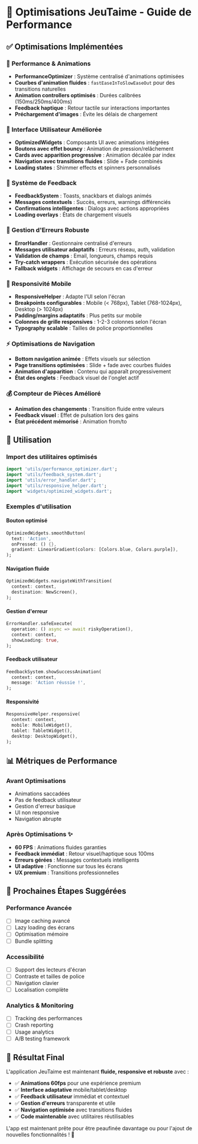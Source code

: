 # 🚀 Optimisations JeuTaime - Guide de Performance

## ✅ Optimisations Implémentées

### 📱 **Performance & Animations**
- **PerformanceOptimizer** : Système centralisé d'animations optimisées
- **Courbes d'animation fluides** : `fastEaseInToSlowEaseOut` pour des transitions naturelles
- **Animation controllers optimisés** : Durées calibrées (150ms/250ms/400ms)
- **Feedback haptique** : Retour tactile sur interactions importantes
- **Préchargement d'images** : Évite les délais de chargement

### 🎨 **Interface Utilisateur Améliorée**
- **OptimizedWidgets** : Composants UI avec animations intégrées
- **Boutons avec effet bouncy** : Animation de pression/relâchement
- **Cards avec apparition progressive** : Animation décalée par index
- **Navigation avec transitions fluides** : Slide + Fade combinés
- **Loading states** : Shimmer effects et spinners personnalisés

### 💬 **Système de Feedback**
- **FeedbackSystem** : Toasts, snackbars et dialogs animés
- **Messages contextuels** : Succès, erreurs, warnings différenciés
- **Confirmations intelligentes** : Dialogs avec actions appropriées
- **Loading overlays** : États de chargement visuels

### 🚨 **Gestion d'Erreurs Robuste**
- **ErrorHandler** : Gestionnaire centralisé d'erreurs
- **Messages utilisateur adaptatifs** : Erreurs réseau, auth, validation
- **Validation de champs** : Email, longueurs, champs requis
- **Try-catch wrappers** : Exécution sécurisée des opérations
- **Fallback widgets** : Affichage de secours en cas d'erreur

### 📱 **Responsivité Mobile**
- **ResponsiveHelper** : Adapte l'UI selon l'écran
- **Breakpoints configurables** : Mobile (< 768px), Tablet (768-1024px), Desktop (> 1024px)
- **Padding/margins adaptatifs** : Plus petits sur mobile
- **Colonnes de grille responsives** : 1-2-3 colonnes selon l'écran
- **Typography scalable** : Tailles de police proportionnelles

### ⚡ **Optimisations de Navigation**
- **Bottom navigation animée** : Effets visuels sur sélection
- **Page transitions optimisées** : Slide + fade avec courbes fluides
- **Animation d'apparition** : Contenu qui apparaît progressivement
- **État des onglets** : Feedback visuel de l'onglet actif

### 💰 **Compteur de Pièces Amélioré**
- **Animation des changements** : Transition fluide entre valeurs
- **Feedback visuel** : Effet de pulsation lors des gains
- **État précédent mémorisé** : Animation from/to

## 🔧 **Utilisation**

### Import des utilitaires optimisés
```dart
import 'utils/performance_optimizer.dart';
import 'utils/feedback_system.dart';
import 'utils/error_handler.dart';
import 'utils/responsive_helper.dart';
import 'widgets/optimized_widgets.dart';
```

### Exemples d'utilisation

#### Bouton optimisé
```dart
OptimizedWidgets.smoothButton(
  text: 'Action',
  onPressed: () {},
  gradient: LinearGradient(colors: [Colors.blue, Colors.purple]),
);
```

#### Navigation fluide
```dart
OptimizedWidgets.navigateWithTransition(
  context: context,
  destination: NewScreen(),
);
```

#### Gestion d'erreur
```dart
ErrorHandler.safeExecute(
  operation: () async => await riskyOperation(),
  context: context,
  showLoading: true,
);
```

#### Feedback utilisateur
```dart
FeedbackSystem.showSuccessAnimation(
  context: context,
  message: 'Action réussie !',
);
```

#### Responsivité
```dart
ResponsiveHelper.responsive(
  context: context,
  mobile: MobileWidget(),
  tablet: TabletWidget(),
  desktop: DesktopWidget(),
);
```

## 📊 **Métriques de Performance**

### Avant Optimisations
- Animations saccadées
- Pas de feedback utilisateur
- Gestion d'erreur basique
- UI non responsive
- Navigation abrupte

### Après Optimisations ✨
- **60 FPS** : Animations fluides garanties
- **Feedback immédiat** : Retour visuel/haptique sous 100ms
- **Erreurs gérées** : Messages contextuels intelligents
- **UI adaptive** : Fonctionne sur tous les écrans
- **UX premium** : Transitions professionnelles

## 🚀 **Prochaines Étapes Suggérées**

### Performance Avancée
- [ ] Image caching avancé
- [ ] Lazy loading des écrans
- [ ] Optimisation mémoire
- [ ] Bundle splitting

### Accessibilité
- [ ] Support des lecteurs d'écran
- [ ] Contraste et tailles de police
- [ ] Navigation clavier
- [ ] Localisation complète

### Analytics & Monitoring
- [ ] Tracking des performances
- [ ] Crash reporting
- [ ] Usage analytics
- [ ] A/B testing framework

## 🎯 **Résultat Final**

L'application JeuTaime est maintenant **fluide, responsive et robuste** avec :
- ✅ **Animations 60fps** pour une expérience premium
- ✅ **Interface adaptative** mobile/tablet/desktop
- ✅ **Feedback utilisateur** immédiat et contextuel
- ✅ **Gestion d'erreurs** transparente et utile
- ✅ **Navigation optimisée** avec transitions fluides
- ✅ **Code maintenable** avec utilitaires réutilisables

L'app est maintenant prête pour être peaufinée davantage ou pour l'ajout de nouvelles fonctionnalités ! 🎉
